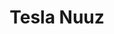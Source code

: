 ---
title: Tesla Nuuz
layout: post
image: /images/nuuz.jpg
external: https://nuuz.io/tesla
icons: <i class="far fa-newspaper"></i>
---